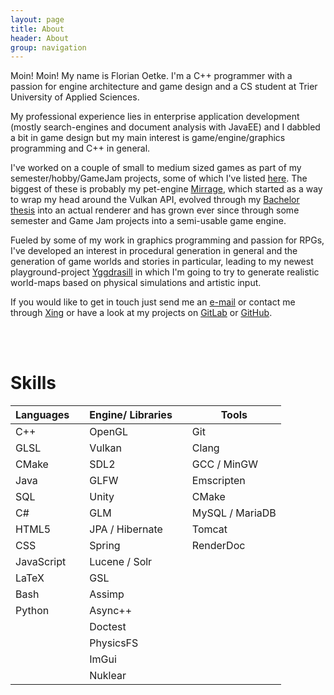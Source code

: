 ```yaml
---
layout: page
title: About
header: About
group: navigation
---
```


Moin! Moin! My name is Florian Oetke. I'm a C++ programmer with a passion for engine architecture and game design and a CS student at Trier University of Applied Sciences.

My professional experience lies in enterprise application development (mostly search-engines and document analysis with JavaEE) and I dabbled a bit in game design but my main interest is game/engine/graphics programming and C++ in general.

I've worked on a couple of small to medium sized games as part of my semester/hobby/GameJam projects, some of which I've listed <a href="/portfolio">here</a>. The biggest of these is probably my pet-engine <a href="/portfolio#mirrage">Mirrage</a>, which started as a way to wrap my head around the Vulkan API, evolved through my <a href="/ssgi_thesis.pdf">Bachelor thesis</a> into an actual renderer and has grown ever since through some semester and Game Jam projects into a semi-usable game engine.

Fueled by some of my work in graphics programming and passion for RPGs, I've developed an interest in procedural generation in general and the generation of game worlds and stories in particular, leading to my newest playground-project <a href="/portfolio#yggdrasill">Yggdrasill</a> in which I'm going to try to generate realistic world-maps based on physical simulations and artistic input.



If you would like to get in touch just send me an <a href="mailto:info@second-system.de">e-mail</a> or contact me through <a href="http://www.xing.com/profile/Florian_Oetke" rel="noopener noreferrer">Xing</a> or have a look at my projects on <a href="https://gitlab.com/lowkey42" rel="noopener noreferrer">GitLab</a> or <a href="https://github.com/lowkey42" rel="noopener noreferrer">GitHub</a>.

<br><br>

# Skills


| Languages	   | 	   | Engine/ Libraries |  | Tools |
|--------------|-------------------|-------|--------------|--------------|
| C++   |    | OpenGL |  | Git |
| GLSL |  | Vulkan |  | Clang |
| CMake |  | SDL2 |  | GCC / MinGW |
| Java  	            |   	            | GLFW |  | Emscripten |
| SQL |  | Unity |  | CMake |
| C# |  | GLM |  | MySQL / MariaDB |
| HTML5 |  | JPA / Hibernate |  | Tomcat |
| CSS        |  | Spring |  | RenderDoc |
| JavaScript |  | Lucene / Solr |  |  |
| LaTeX |  | GSL |  |  |
| Bash |  | Assimp |  |  |
| Python |  | Async++ |  |  |
|  |  | Doctest |  |  |
|  |  | PhysicsFS |  |  |
|  |  | ImGui |  |  |
|  |  | Nuklear |  |  |
